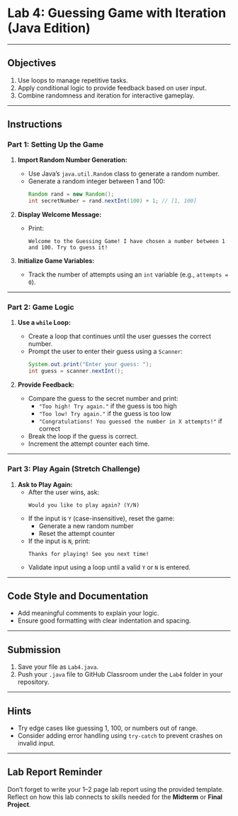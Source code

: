 # **Lab 4: Guessing Game with Iteration (Java Edition)**

---

## **Objectives**
1. Use loops to manage repetitive tasks.
2. Apply conditional logic to provide feedback based on user input.
3. Combine randomness and iteration for interactive gameplay.

---

## **Instructions**

### **Part 1: Setting Up the Game**
1. **Import Random Number Generation:**
   - Use Java’s `java.util.Random` class to generate a random number.
   - Generate a random integer between 1 and 100:
     ```java
     Random rand = new Random();
     int secretNumber = rand.nextInt(100) + 1; // [1, 100]
     ```

2. **Display Welcome Message:**
   - Print:
     ```
     Welcome to the Guessing Game! I have chosen a number between 1 and 100. Try to guess it!
     ```

3. **Initialize Game Variables:**
   - Track the number of attempts using an `int` variable (e.g., `attempts = 0`).

---

### **Part 2: Game Logic**
1. **Use a `while` Loop:**
   - Create a loop that continues until the user guesses the correct number.
   - Prompt the user to enter their guess using a `Scanner`:
     ```java
     System.out.print("Enter your guess: ");
     int guess = scanner.nextInt();
     ```

2. **Provide Feedback:**
   - Compare the guess to the secret number and print:
     - `"Too high! Try again."` if the guess is too high
     - `"Too low! Try again."` if the guess is too low
     - `"Congratulations! You guessed the number in X attempts!"` if correct
   - Break the loop if the guess is correct.
   - Increment the attempt counter each time.

---

### **Part 3: Play Again (Stretch Challenge)**
1. **Ask to Play Again:**
   - After the user wins, ask:
     ```
     Would you like to play again? (Y/N)
     ```
   - If the input is `Y` (case-insensitive), reset the game:
     - Generate a new random number
     - Reset the attempt counter
   - If the input is `N`, print:
     ```
     Thanks for playing! See you next time!
     ```
   - Validate input using a loop until a valid `Y` or `N` is entered.

---

## **Code Style and Documentation**
- Add meaningful comments to explain your logic.
- Ensure good formatting with clear indentation and spacing.

---

## **Submission**
1. Save your file as `Lab4.java`.
2. Push your `.java` file to GitHub Classroom under the `Lab4` folder in your repository.

---

## **Hints**
- Try edge cases like guessing 1, 100, or numbers out of range.
- Consider adding error handling using `try-catch` to prevent crashes on invalid input.

---

## **Lab Report Reminder**
Don’t forget to write your 1–2 page lab report using the provided template. Reflect on how this lab connects to skills needed for the **Midterm** or **Final Project**.